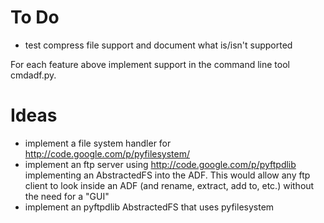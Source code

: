 # To Do #

  * test compress file support and document what is/isn't supported

For each feature above implement support in the command line tool cmdadf.py.


# Ideas #

  * implement a file system handler for http://code.google.com/p/pyfilesystem/
  * implement an ftp server using http://code.google.com/p/pyftpdlib implementing an AbstractedFS into the ADF. This would allow any ftp client to look inside an ADF (and rename, extract, add to, etc.) without the need for a "GUI"
  * implement an pyftpdlib AbstractedFS  that uses pyfilesystem